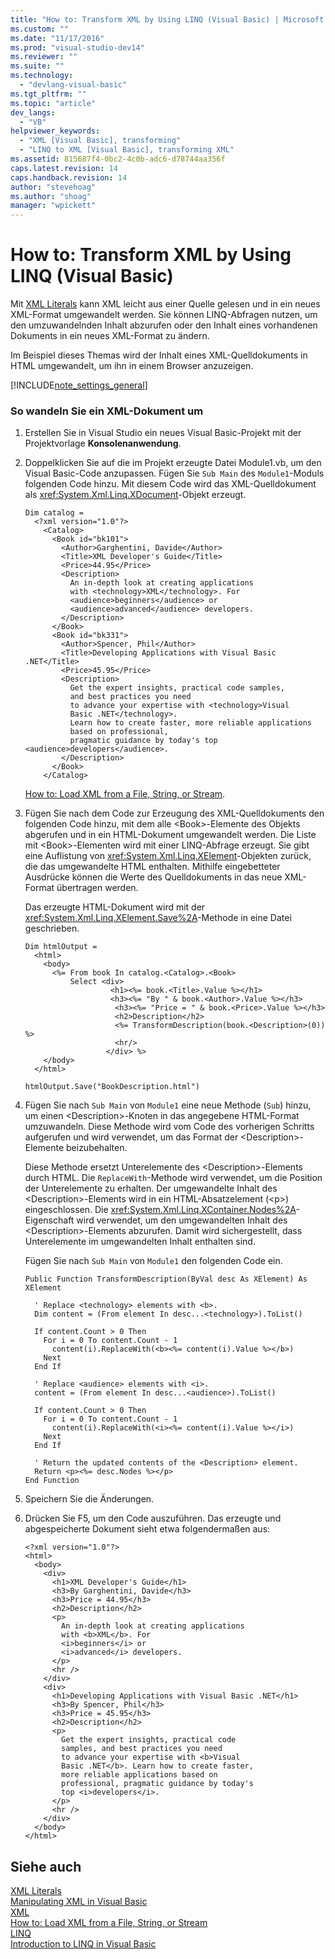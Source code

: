 ```yaml
---
title: "How to: Transform XML by Using LINQ (Visual Basic) | Microsoft Docs"
ms.custom: ""
ms.date: "11/17/2016"
ms.prod: "visual-studio-dev14"
ms.reviewer: ""
ms.suite: ""
ms.technology: 
  - "devlang-visual-basic"
ms.tgt_pltfrm: ""
ms.topic: "article"
dev_langs: 
  - "VB"
helpviewer_keywords: 
  - "XML [Visual Basic], transforming"
  - "LINQ to XML [Visual Basic], transforming XML"
ms.assetid: 815687f4-0bc2-4c0b-adc6-d78744aa356f
caps.latest.revision: 14
caps.handback.revision: 14
author: "stevehoag"
ms.author: "shoag"
manager: "wpickett"
---
```

# How to: Transform XML by Using LINQ (Visual Basic)
Mit [XML Literals](../../../../visual-basic/language-reference/xml-literals/index.md) kann XML leicht aus einer Quelle gelesen und in ein neues XML\-Format umgewandelt werden.  Sie können LINQ\-Abfragen nutzen, um den umzuwandelnden Inhalt abzurufen oder den Inhalt eines vorhandenen Dokuments in ein neues XML\-Format zu ändern.  
  
 Im Beispiel dieses Themas wird der Inhalt eines XML\-Quelldokuments in HTML umgewandelt, um ihn in einem Browser anzuzeigen.  
  
 [!INCLUDE[note_settings_general](../../../../csharp/language-reference/compiler-messages/includes/note_settings_general_md.md)]  
  
### So wandeln Sie ein XML\-Dokument um  
  
1.  Erstellen Sie in Visual Studio ein neues Visual Basic\-Projekt mit der Projektvorlage **Konsolenanwendung**.  
  
2.  Doppelklicken Sie auf die im Projekt erzeugte Datei Module1.vb, um den Visual Basic\-Code anzupassen.  Fügen Sie `Sub Main` des `Module1`\-Moduls folgenden Code hinzu.  Mit diesem Code wird das XML\-Quelldokument als <xref:System.Xml.Linq.XDocument>\-Objekt erzeugt.  
  
    ```vb#  
    Dim catalog =   
      <?xml version="1.0"?>  
        <Catalog>  
          <Book id="bk101">  
            <Author>Garghentini, Davide</Author>  
            <Title>XML Developer's Guide</Title>  
            <Price>44.95</Price>  
            <Description>  
              An in-depth look at creating applications  
              with <technology>XML</technology>. For   
              <audience>beginners</audience> or   
              <audience>advanced</audience> developers.  
            </Description>  
          </Book>  
          <Book id="bk331">  
            <Author>Spencer, Phil</Author>  
            <Title>Developing Applications with Visual Basic .NET</Title>  
            <Price>45.95</Price>  
            <Description>  
              Get the expert insights, practical code samples,   
              and best practices you need   
              to advance your expertise with <technology>Visual   
              Basic .NET</technology>.   
              Learn how to create faster, more reliable applications  
              based on professional,   
              pragmatic guidance by today's top <audience>developers</audience>.  
            </Description>  
          </Book>  
        </Catalog>  
    ```  
  
     [How to: Load XML from a File, String, or Stream](../../../../visual-basic/programming-guide/language-features/xml/how-to-load-xml-from-a-file-string-or-stream.md).  
  
3.  Fügen Sie nach dem Code zur Erzeugung des XML\-Quelldokuments den folgenden Code hinzu, mit dem alle \<Book\>\-Elemente des Objekts abgerufen und in ein HTML\-Dokument umgewandelt werden.  Die Liste mit \<Book\>\-Elementen wird mit einer LINQ\-Abfrage erzeugt. Sie gibt eine Auflistung von <xref:System.Xml.Linq.XElement>\-Objekten zurück, die das umgewandelte HTML enthalten.  Mithilfe eingebetteter Ausdrücke können die Werte des Quelldokuments in das neue XML\-Format übertragen werden.  
  
     Das erzeugte HTML\-Dokument wird mit der <xref:System.Xml.Linq.XElement.Save%2A>\-Methode in eine Datei geschrieben.  
  
    ```vb#  
    Dim htmlOutput =   
      <html>  
        <body>  
          <%= From book In catalog.<Catalog>.<Book>   
              Select <div>  
                       <h1><%= book.<Title>.Value %></h1>  
                       <h3><%= "By " & book.<Author>.Value %></h3>  
                        <h3><%= "Price = " & book.<Price>.Value %></h3>  
                        <h2>Description</h2>  
                        <%= TransformDescription(book.<Description>(0)) %>  
                        <hr/>  
                      </div> %>  
        </body>  
      </html>  
  
    htmlOutput.Save("BookDescription.html")  
    ```  
  
4.  Fügen Sie nach `Sub Main` von `Module1` eine neue Methode \(`Sub`\) hinzu, um einen \<Description\>\-Knoten in das angegebene HTML\-Format umzuwandeln.  Diese Methode wird vom Code des vorherigen Schritts aufgerufen und wird verwendet, um das Format der \<Description\>\-Elemente beizubehalten.  
  
     Diese Methode ersetzt Unterelemente des \<Description\>\-Elements durch HTML.  Die `ReplaceWith`\-Methode wird verwendet, um die Position der Unterelemente zu erhalten.  Der umgewandelte Inhalt des \<Description\>\-Elements wird in ein HTML\-Absatzelement \(\<p\>\) eingeschlossen.  Die <xref:System.Xml.Linq.XContainer.Nodes%2A>\-Eigenschaft wird verwendet, um den umgewandelten Inhalt des \<Description\>\-Elements abzurufen.  Damit wird sichergestellt, dass Unterelemente im umgewandelten Inhalt enthalten sind.  
  
     Fügen Sie nach `Sub Main` von `Module1` den folgenden Code ein.  
  
    ```vb#  
    Public Function TransformDescription(ByVal desc As XElement) As XElement  
  
      ' Replace <technology> elements with <b>.  
      Dim content = (From element In desc...<technology>).ToList()  
  
      If content.Count > 0 Then  
        For i = 0 To content.Count - 1  
          content(i).ReplaceWith(<b><%= content(i).Value %></b>)  
        Next  
      End If  
  
      ' Replace <audience> elements with <i>.  
      content = (From element In desc...<audience>).ToList()  
  
      If content.Count > 0 Then  
        For i = 0 To content.Count - 1  
          content(i).ReplaceWith(<i><%= content(i).Value %></i>)  
        Next  
      End If  
  
      ' Return the updated contents of the <Description> element.  
      Return <p><%= desc.Nodes %></p>  
    End Function  
    ```  
  
5.  Speichern Sie die Änderungen.  
  
6.  Drücken Sie F5, um den Code auszuführen.  Das erzeugte und abgespeicherte Dokument sieht etwa folgendermaßen aus:  
  
    ```  
    <?xml version="1.0"?>  
    <html>  
      <body>  
        <div>  
          <h1>XML Developer's Guide</h1>  
          <h3>By Garghentini, Davide</h3>  
          <h3>Price = 44.95</h3>  
          <h2>Description</h2>  
          <p>  
            An in-depth look at creating applications  
            with <b>XML</b>. For   
            <i>beginners</i> or   
            <i>advanced</i> developers.  
          </p>  
          <hr />  
        </div>  
        <div>  
          <h1>Developing Applications with Visual Basic .NET</h1>  
          <h3>By Spencer, Phil</h3>  
          <h3>Price = 45.95</h3>  
          <h2>Description</h2>  
          <p>  
            Get the expert insights, practical code   
            samples, and best practices you need   
            to advance your expertise with <b>Visual   
            Basic .NET</b>. Learn how to create faster,  
            more reliable applications based on  
            professional, pragmatic guidance by today's   
            top <i>developers</i>.  
          </p>  
          <hr />  
        </div>  
      </body>  
    </html>  
    ```  
  
## Siehe auch  
 [XML Literals](../../../../visual-basic/language-reference/xml-literals/index.md)   
 [Manipulating XML in Visual Basic](../../../../visual-basic/programming-guide/language-features/xml/manipulating-xml.md)   
 [XML](../../../../visual-basic/programming-guide/language-features/xml/index.md)   
 [How to: Load XML from a File, String, or Stream](../../../../visual-basic/programming-guide/language-features/xml/how-to-load-xml-from-a-file-string-or-stream.md)   
 [LINQ](../../../../visual-basic/programming-guide/language-features/linq/index.md)   
 [Introduction to LINQ in Visual Basic](../../../../visual-basic/programming-guide/language-features/linq/introduction-to-linq.md)